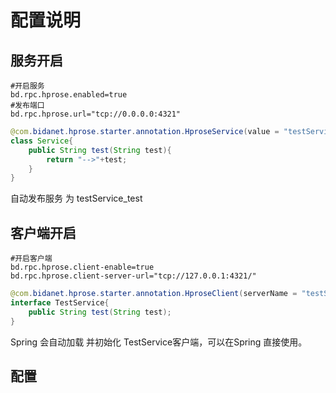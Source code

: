 # 配置说明
## 服务开启
```properties
#开启服务
bd.rpc.hprose.enabled=true
#发布端口
bd.rpc.hprose.url="tcp://0.0.0.0:4321" 
```
```java
@com.bidanet.hprose.starter.annotation.HproseService(value = "testService")
class Service{
    public String test(String test){
        return "-->"+test;
    }
}
```
自动发布服务 为 testService_test

## 客户端开启
```properties
#开启客户端
bd.rpc.hprose.client-enable=true
bd.rpc.hprose.client-server-url="tcp://127.0.0.1:4321/"
```
```java
@com.bidanet.hprose.starter.annotation.HproseClient(serverName = "testService")
interface TestService{
    public String test(String test);
}
```
Spring 会自动加载 并初始化 TestService客户端，可以在Spring 直接使用。
## 配置